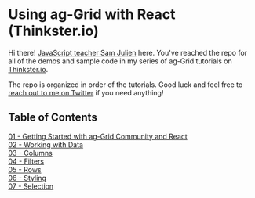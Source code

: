 # Using ag-Grid with React (Thinkster.io)
Hi there! [JavaScript teacher Sam Julien](http://www.samjulien.com/) here. You've reached the repo for all of the demos and sample code in my series of ag-Grid tutorials on [Thinkster.io](https://thinkster.io/).

The repo is organized in order of the tutorials. Good luck and feel free to [reach out to me on Twitter](https://twitter.com/samjulien) if you need anything!

## Table of Contents

[01 - Getting Started with ag-Grid Community and React](./01-getting-started)<br/>
[02 - Working with Data](./02-data)<br/>
[03 - Columns](./03-columns)<br/>
[04 - Filters](./04-filters)<br/>
[05 - Rows](./05-rows)<br/>
[06 - Styling](./06-styling)<br/>
[07 - Selection](./07-selection)<br/>

